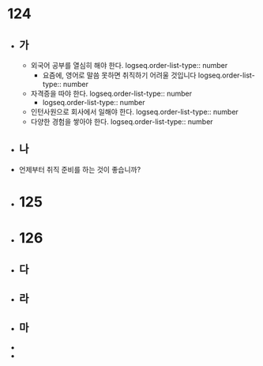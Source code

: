 # 124
- ## 가
	- 외국어 공부를 열심히 해야 한다. 
	  logseq.order-list-type:: number
		- 요즘에, 영어로 말씀 못하면 취직하기 어려울 것입니다
		  logseq.order-list-type:: number
	- 자격증을 따야 한다.
	  logseq.order-list-type:: number
		- logseq.order-list-type:: number
	- 인턴사원으로 회사에서 일해야 한다.
	  logseq.order-list-type:: number
	- 다양한 경험을 쌓아야 한다.
	  logseq.order-list-type:: number
- ## 나
- 언제부터 취직 준비를 하는 것이 좋습니까?
- # 125
- # 126
- ## 다
- ## 라
- ## 마
-
-